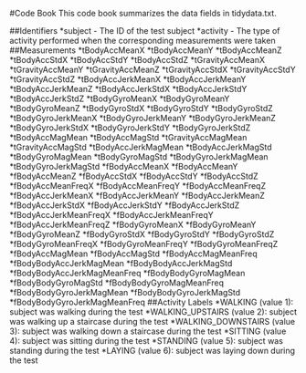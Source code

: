 #Code Book
This code book summarizes the data fields in tidydata.txt.

##Identifiers
*subject - The ID of the test subject
*activity - The type of activity performed when the corresponding measurements were taken
##Measurements
*tBodyAccMeanX
*tBodyAccMeanY
*tBodyAccMeanZ
*tBodyAccStdX
*tBodyAccStdY
*tBodyAccStdZ
*tGravityAccMeanX
*tGravityAccMeanY
*tGravityAccMeanZ
*tGravityAccStdX
*tGravityAccStdY
*tGravityAccStdZ
*tBodyAccJerkMeanX
*tBodyAccJerkMeanY
*tBodyAccJerkMeanZ
*tBodyAccJerkStdX
*tBodyAccJerkStdY
*tBodyAccJerkStdZ
*tBodyGyroMeanX
*tBodyGyroMeanY
*tBodyGyroMeanZ
*tBodyGyroStdX
*tBodyGyroStdY
*tBodyGyroStdZ
*tBodyGyroJerkMeanX
*tBodyGyroJerkMeanY
*tBodyGyroJerkMeanZ
*tBodyGyroJerkStdX
*tBodyGyroJerkStdY
*tBodyGyroJerkStdZ
*tBodyAccMagMean
*tBodyAccMagStd
*tGravityAccMagMean
*tGravityAccMagStd
*tBodyAccJerkMagMean
*tBodyAccJerkMagStd
*tBodyGyroMagMean
*tBodyGyroMagStd
*tBodyGyroJerkMagMean
*tBodyGyroJerkMagStd
*fBodyAccMeanX
*fBodyAccMeanY
*fBodyAccMeanZ
*fBodyAccStdX
*fBodyAccStdY
*fBodyAccStdZ
*fBodyAccMeanFreqX
*fBodyAccMeanFreqY
*fBodyAccMeanFreqZ
*fBodyAccJerkMeanX
*fBodyAccJerkMeanY
*fBodyAccJerkMeanZ
*fBodyAccJerkStdX
*fBodyAccJerkStdY
*fBodyAccJerkStdZ
*fBodyAccJerkMeanFreqX
*fBodyAccJerkMeanFreqY
*fBodyAccJerkMeanFreqZ
*fBodyGyroMeanX
*fBodyGyroMeanY
*fBodyGyroMeanZ
*fBodyGyroStdX
*fBodyGyroStdY
*fBodyGyroStdZ
*fBodyGyroMeanFreqX
*fBodyGyroMeanFreqY
*fBodyGyroMeanFreqZ
*fBodyAccMagMean
*fBodyAccMagStd
*fBodyAccMagMeanFreq
*fBodyBodyAccJerkMagMean
*fBodyBodyAccJerkMagStd
*fBodyBodyAccJerkMagMeanFreq
*fBodyBodyGyroMagMean
*fBodyBodyGyroMagStd
*fBodyBodyGyroMagMeanFreq
*fBodyBodyGyroJerkMagMean
*fBodyBodyGyroJerkMagStd
*fBodyBodyGyroJerkMagMeanFreq
##Activity Labels
*WALKING (value 1): subject was walking during the test
*WALKING_UPSTAIRS (value 2): subject was walking up a staircase during the test
*WALKING_DOWNSTAIRS (value 3): subject was walking down a staircase during the test
*SITTING (value 4): subject was sitting during the test
*STANDING (value 5): subject was standing during the test
*LAYING (value 6): subject was laying down during the test